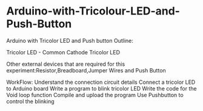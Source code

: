 # Arduino-with-Tricolour-LED-and-Push-Button
Arduino with Tricolor LED and Push button Outline:

Tricolor LED - Common Cathode Tricolor LED


Other external devices that are required for this experiment:Resistor,Breadboard,Jumper Wires and Push Button

WorkFlow:
Understand the connection circuit details
Connect a tricolor LED to Arduino board
Write a program to blink tricolor LED
           Write the code for the Void loop function
Compile and upload the program
Use Pushbutton to control the blinking
